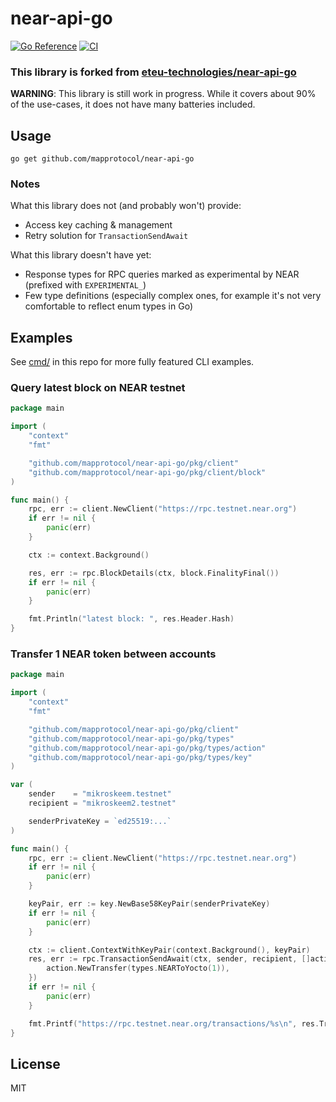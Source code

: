 # near-api-go

[![Go Reference](https://pkg.go.dev/badge/github.com/mapprotocol/near-api-go.svg)](https://pkg.go.dev/github.com/mapprotocol/near-api-go)
[![CI](https://github.com/mapprotocol/near-api-go/actions/workflows/lint.yml/badge.svg)](https://github.com/mapprotocol/near-api-go/actions/workflows/lint.yml)

### This library is forked from [eteu-technologies/near-api-go](https://github.com/eteu-technologies/near-api-go)

**WARNING**: This library is still work in progress. While it covers about 90% of the use-cases, it does not have many batteries included.

## Usage

```
go get github.com/mapprotocol/near-api-go
```

### Notes

What this library does not (and probably won't) provide:
- Access key caching & management
- Retry solution for `TransactionSendAwait`

What this library doesn't have yet:
- Response types for RPC queries marked as experimental by NEAR (prefixed with `EXPERIMENTAL_`)
- Few type definitions (especially complex ones, for example it's not very comfortable to reflect enum types in Go)

## Examples

See [cmd/](cmd/) in this repo for more fully featured CLI examples.

### Query latest block on NEAR testnet
```go
package main

import (
	"context"
	"fmt"

	"github.com/mapprotocol/near-api-go/pkg/client"
	"github.com/mapprotocol/near-api-go/pkg/client/block"
)

func main() {
	rpc, err := client.NewClient("https://rpc.testnet.near.org")
	if err != nil {
		panic(err)
	}

	ctx := context.Background()

	res, err := rpc.BlockDetails(ctx, block.FinalityFinal())
	if err != nil {
		panic(err)
	}

	fmt.Println("latest block: ", res.Header.Hash)
}
```

### Transfer 1 NEAR token between accounts

```go
package main

import (
	"context"
	"fmt"

	"github.com/mapprotocol/near-api-go/pkg/client"
	"github.com/mapprotocol/near-api-go/pkg/types"
	"github.com/mapprotocol/near-api-go/pkg/types/action"
	"github.com/mapprotocol/near-api-go/pkg/types/key"
)

var (
	sender    = "mikroskeem.testnet"
	recipient = "mikroskeem2.testnet"

	senderPrivateKey = `ed25519:...`
)

func main() {
	rpc, err := client.NewClient("https://rpc.testnet.near.org")
	if err != nil {
		panic(err)
	}

	keyPair, err := key.NewBase58KeyPair(senderPrivateKey)
	if err != nil {
		panic(err)
	}

	ctx := client.ContextWithKeyPair(context.Background(), keyPair)
	res, err := rpc.TransactionSendAwait(ctx, sender, recipient, []action.Action{
		action.NewTransfer(types.NEARToYocto(1)),
	})
	if err != nil {
		panic(err)
	}

	fmt.Printf("https://rpc.testnet.near.org/transactions/%s\n", res.Transaction.Hash)
}
```

## License

MIT
